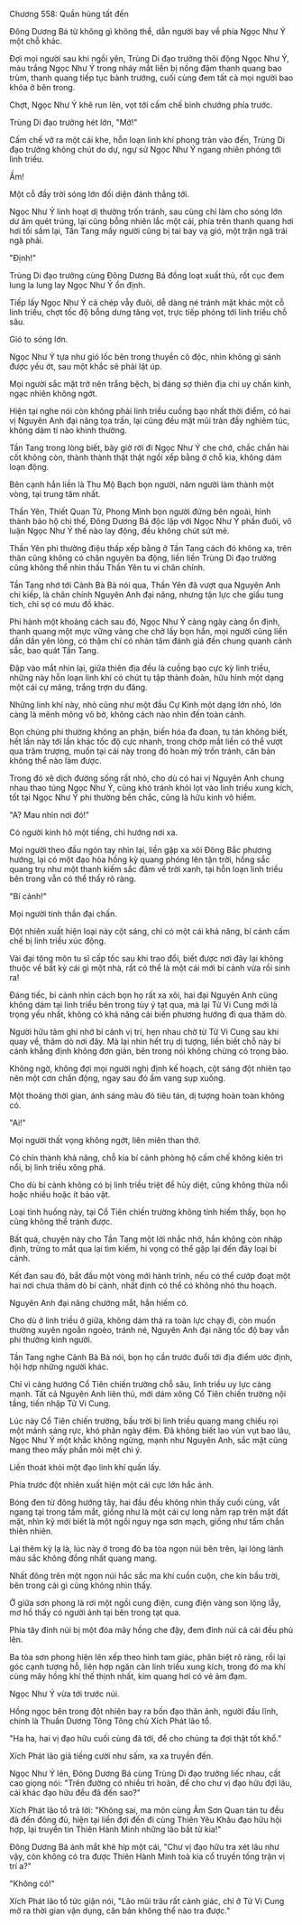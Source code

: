




Chương 558: Quần hùng tất đến


Đông Dương Bá từ không gì không thể, dẫn người bay về phía Ngọc Như Ý một chỗ khác.

Đợi mọi người sau khi ngồi yên, Trùng Di đạo trưởng thôi động Ngọc Như Ý, màu trắng Ngọc Như Ý trong nháy mắt liền bị nồng đậm thanh quang bao trùm, thanh quang tiếp tục bành trướng, cuối cùng đem tất cả mọi người bao khỏa ở bên trong.

Chợt, Ngọc Như Ý khẽ run lên, vọt tới cấm chế bình chướng phía trước.

Trùng Di đạo trưởng hét lớn, "Mở!"

Cấm chế vỡ ra một cái khe, hỗn loạn linh khí phong tràn vào đến, Trùng Di đạo trưởng không chút do dự, ngự sử Ngọc Như Ý ngang nhiên phóng tới linh triều.

Ầm!

Một cỗ đầy trời sóng lớn đối diện đánh thẳng tới.

Ngọc Như Ý linh hoạt dị thường trốn tránh, sau cùng chỉ làm cho sóng lớn dư âm quét trúng, lại cũng bỗng nhiên lắc một cái, phía trên thanh quang hơi hơi tối sầm lại, Tần Tang mấy người cũng bị tai bay vạ gió, một trận ngã trái ngã phải.

"Định!"

Trùng Di đạo trưởng cùng Đông Dương Bá đồng loạt xuất thủ, rốt cục đem lung la lung lay Ngọc Như Ý ổn định.

Tiếp lấy Ngọc Như Ý cá chép vẫy đuôi, dễ dàng né tránh mặt khác một cỗ linh triều, chợt tốc độ bỗng dưng tăng vọt, trực tiếp phóng tới linh triều chỗ sâu.

Gió to sóng lớn.

Ngọc Như Ý tựa như gió lốc bên trong thuyền cô độc, nhìn không gì sánh được yếu ớt, sau một khắc sẽ phải lật úp.

Mọi người sắc mặt trở nên trắng bệch, bị đáng sợ thiên địa chi uy chấn kinh, ngạc nhiên không ngớt.

Hiện tại nghe nói còn không phải linh triều cuồng bạo nhất thời điểm, có hai vị Nguyên Anh đại năng tọa trấn, lại cũng đều mặt mũi tràn đầy nghiêm túc, không dám tí nào khinh thường.

Tần Tang trong lòng biết, bây giờ rời đi Ngọc Như Ý che chở, chắc chắn hài cốt không còn, thành thành thật thật ngồi xếp bằng ở chỗ kia, không dám loạn động.

Bên cạnh hắn liền là Thu Mộ Bạch bọn người, năm người làm thành một vòng, tại trung tâm nhất.

Thần Yên, Thiết Quan Tử, Phong Minh bọn người đứng bên ngoài, hình thành bảo hộ chi thế, Đông Dương Bá độc lập với Ngọc Như Ý phần đuôi, vô luận Ngọc Như Ý thế nào lay động, đều không chút sứt mẻ.

Thần Yên phi thường điệu thấp xếp bằng ở Tần Tang cách đó không xa, trên thân cũng không có chân nguyên ba động, liền liền Trùng Di đạo trưởng cũng không thể nhìn thấu Thần Yên tu vi chân chính.

Tần Tang nhớ tới Cảnh Bà Bà nói qua, Thần Yên đã vượt qua Nguyên Anh chi kiếp, là chân chính Nguyên Anh đại năng, nhưng tận lực che giấu tung tích, chỉ sợ có mưu đồ khác.

Phi hành một khoảng cách sau đó, Ngọc Như Ý càng ngày càng ổn định, thanh quang một mực vững vàng che chở lấy bọn hắn, mọi người cũng liền dần dần yên lòng, có thậm chí có nhàn tâm đánh giá đến chung quanh cảnh sắc, bao quát Tần Tang.

Đập vào mắt nhìn lại, giữa thiên địa đều là cuồng bạo cực kỳ linh triều, những này hỗn loạn linh khí có chút tụ tập thành đoàn, hữu hình một dạng một cái cự mãng, trắng trợn du đãng.

Những linh khí này, nhỏ cũng như một đầu Cự Kình một dạng lớn nhỏ, lớn càng là mênh mông vô bờ, không cách nào nhìn đến toàn cảnh.

Bọn chúng phi thường không an phận, biến hóa đa đoan, tụ tán không biết, hết lần này tới lần khác tốc độ cực nhanh, trong chớp mắt liền có thể vượt qua trăm trượng, muốn tại cái này trong đó hoàn mỹ trốn tránh, căn bản không thể nào làm được.

Trong đó xê dịch đường sống rất nhỏ, cho dù có hai vị Nguyên Anh chung nhau thao túng Ngọc Như Ý, cũng khó tránh khỏi lọt vào linh triều xung kích, tốt tại Ngọc Như Ý phi thường bền chắc, cũng là hữu kinh vô hiểm.

"A? Mau nhìn nơi đó!"

Có người kinh hô một tiếng, chỉ hướng nơi xa.

Mọi người theo đầu ngón tay nhìn lại, liền gặp xa xôi Đông Bắc phương hướng, lại có một đạo hỏa hồng kỳ quang phóng lên tận trời, hồng sắc quang trụ như một thanh kiếm sắc đâm về trời xanh, tại hỗn loạn linh triều bên trong vẫn có thể thấy rõ ràng.

"Bí cảnh!"

Mọi người tinh thần đại chấn.

Đột nhiên xuất hiện loại này cột sáng, chỉ có một cái khả năng, bí cảnh cấm chế bị linh triều xúc động.

Vài đại tông môn tu sĩ cấp tốc sau khi trao đổi, biết được nơi đây lại không thuộc về bất kỳ cái gì một nhà, rất có thể là một cái mới bí cảnh vừa rồi sinh ra!

Đáng tiếc, bí cảnh nhìn cách bọn họ rất xa xôi, hai đại Nguyên Anh cũng không dám tại linh triều bên trong tùy ý tạt qua, mà lại Tử Vi Cung mới là trọng yếu nhất, không có khả năng cải biến phương hướng đi qua thăm dò.

Người hữu tâm ghi nhớ bí cảnh vị trí, hẹn nhau chờ từ Tử Vi Cung sau khi quay về, thăm dò nơi đây. Mà lại nhìn hết trụ dị tượng, liền biết chỗ này bí cảnh khẳng định không đơn giản, bên trong nói không chừng có trọng bảo.

Không ngờ, không đợi mọi người nghị định kế hoạch, cột sáng đột nhiên tạo nên một cơn chấn động, ngay sau đó ầm vang sụp xuống.

Một thoáng thời gian, ánh sáng màu đỏ tiêu tán, dị tượng hoàn toàn không có.

"Ai!"

Mọi người thất vọng không ngớt, liên miên than thở.

Có chín thành khả năng, chỗ kia bí cảnh phòng hộ cấm chế không kiên trì nổi, bị linh triều xông phá.

Cho dù bí cảnh không có bị linh triều triệt để hủy diệt, cũng không thừa nổi hoặc nhiều hoặc ít bảo vật.

Loại tình huống này, tại Cổ Tiên chiến trường không tính hiếm thấy, bọn họ cũng không thể tránh được.

Bất quá, chuyện này cho Tần Tang một lời nhắc nhở, hắn không còn nhập định, trừng to mắt qua lại tìm kiếm, hi vọng có thể gặp lại đến đây loại bí cảnh.

Kết đan sau đó, bắt đầu một vòng mới hành trình, nếu có thể cướp đoạt một hai nơi chưa thăm dò bí cảnh, nhất định có thể có không nhỏ thu hoạch.

Nguyên Anh đại năng chướng mắt, hắn hiếm có.

Cho dù ở linh triều ở giữa, không dám thả ra toàn lực chạy đi, còn muốn thường xuyên ngoằn ngoèo, tránh né, Nguyên Anh đại năng tốc độ bay vẫn phi thường kinh người.

Tần Tang nghe Cảnh Bà Bà nói, bọn họ cần trước đuổi tới địa điểm ước định, hội hợp những người khác.

Chỉ vì càng hướng Cổ Tiên chiến trường chỗ sâu, linh triều uy lực càng mạnh. Tất cả Nguyên Anh liên thủ, mới dám xông Cổ Tiên chiến trường nội tầng, tiến nhập Tử Vi Cung.

Lúc này Cổ Tiên chiến trường, bầu trời bị linh triều quang mang chiếu rọi một mảnh sáng rực, khó phân ngày đêm. Đã không biết lao vùn vụt bao lâu, Ngọc Như Ý một khắc không ngừng, mạnh như Nguyên Anh, sắc mặt cũng mang theo mấy phần mỏi mệt chi ý.

Liền thoát khỏi một đạo linh khí quấn lấy.

Phía trước đột nhiên xuất hiện một cái cực lớn hắc ảnh.

Bóng đen từ đông hướng tây, hai đầu đều không nhìn thấy cuối cùng, vắt ngang tại trong tầm mắt, giống như là một cái cự long nằm rạp trên mặt đất mặt, nhìn kỹ mới biết là một ngồi nguy nga sơn mạch, giống như tấm chắn thiên nhiên.

Lại thêm kỳ lạ là, lúc này ở trong đó ba tòa ngọn núi bên trên, lại lóng lánh màu sắc không đồng nhất quang mang.

Nhất đông trên một ngọn núi hắc sắc ma khí cuồn cuộn, che kín bầu trời, bên trong cái gì cũng không nhìn thấy.

Ở giữa sơn phong là rơi một ngồi cung điện, cung điện vàng son lộng lẫy, mơ hồ thấy có người ảnh tại bên trong tạt qua.

Phía tây đỉnh núi bị một đóa mây hồng che đậy, đem đỉnh núi cả cái đều phủ lên.

Ba tòa sơn phong hiện lên xếp theo hình tam giác, phân biệt rõ ràng, rồi lại góc cạnh tương hỗ, liên hợp ngăn cản linh triều xung kích, trong đó ma khí cùng mây hồng khí thế thịnh nhất, kim quang hơi có vẻ ảm đạm.

Ngọc Như Ý vừa tới trước núi.

Hồng ngọc bên trong đột nhiên bay ra bốn đạo thân ảnh, người đầu lĩnh, chính là Thuần Dương Tông Tông chủ Xích Phát lão tổ.

"Ha ha, hai vị đạo hữu cuối cùng đã tới, để cho chúng ta đợi thật tốt khổ."

Xích Phát lão giả tiếng cười như sấm, xa xa truyền đến.

Ngọc Như Ý lên, Đông Dương Bá cùng Trùng Di đạo trưởng liếc nhau, cất cao giọng nói: "Trên đường có nhiều trì hoãn, để cho chư vị đạo hữu đợi lâu, cái khác đạo hữu đều đã đến sao?"

Xích Phát lão tổ trả lời: "Không sai, ma môn cùng Âm Sơn Quan tán tu đều đã đến đông đủ, hiện tại liền đợi đến đi cùng Thiên Yêu Khâu đạo hữu hội hợp, lại truyền tin Thiên Hành Minh những lão bất tử kia!"

Đông Dương Bá ánh mắt khẽ híp một cái, "Chư vị đạo hữu tra xét lâu như vậy, còn không có tra được Thiên Hành Minh toà kia cổ truyền tống trận vị trí a?"

"Không có!"

Xích Phát lão tổ tức giận nói, "Lão mũi trâu rất cảnh giác, chỉ ở Tử Vi Cung mở ra thời gian vận dụng, căn bản không thể nào tra được."




